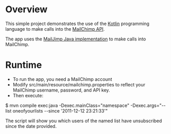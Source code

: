 
# Overview

This simple project demonstrates the use of the [Kotlin](http://confluence.jetbrains.net/display/Kotlin/Welcome)
programming language to make calls into the [MailChimp API](http://mailchimp.com).

The app uses the [MailJimp Java implementation](https://github.com/mlaccetti/MailJimp.git) to make calls into MailChimp.

# Runtime

* To run the app, you need a MailChimp account
* Modify src/main/resource/mailchimp.properties to reflect your MailChimp username, password, and API key.
* Then execute:

$ mvn compile exec:java -Dexec.mainClass="namespace" -Dexec.args="--list oneofyourlists --since '2011-12-12 23:21:33'"

The script will show you which users of the named list have unsubscribed since the date provided.
